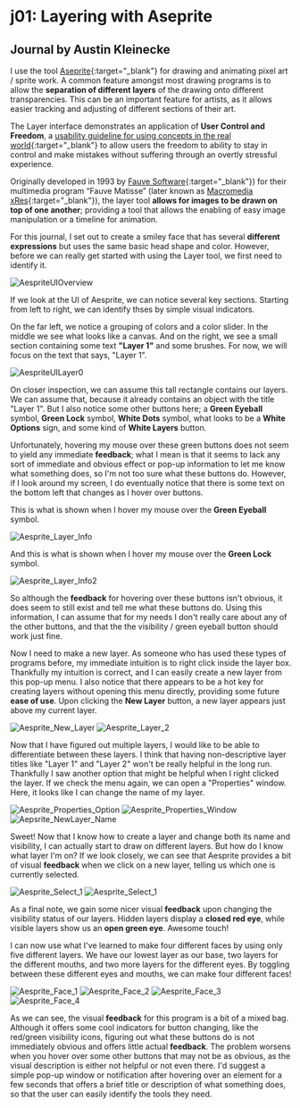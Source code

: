 # j01: Layering with Aseprite
## Journal by Austin Kleinecke
I use the tool [Aseprite](https://www.aseprite.org/){:target="_blank"} for drawing and animating pixel art / sprite work. A common feature amongst most drawing programs is to allow the **separation of different layers** of the drawing onto different transparencies. This can be an important feature for artists, as it allows easier tracking and adjusting of different sections of their art.

The Layer interface demonstrates an application of **User Control and Freedom**, a [usability guideline for using concepts in the real world](https://www.nngroup.com/articles/ten-usability-heuristics/){:target="_blank"} to allow users the freedom to ability to stay in control and make mistakes without suffering through an overtly stressful experience.

Originally developed in 1993 by  [Fauve Software](https://en.wikipedia.org/wiki/Fauve_Software){:target="_blank"}) for their multimedia program “Fauve Matisse” (later known as [Macromedia xRes](https://en.wikipedia.org/wiki/Macromedia_xRes){:target="_blank"}), the layer tool **allows for images to be drawn on top of one another**; providing a tool that allows the enabling of easy image manipulation or a timeline for animation.

For this journal, I set out to create a smiley face that has several **different expressions** but uses the same basic head shape and color. However, before we can really get started with using the Layer tool, we first need to identify it. 

![AespriteUIOverview](../assets/Aesprite_Overview.png)

If we look at the UI of Aesprite, we can notice several key sections. Starting from left to right, we can identify thses by simple visual indicators.

On the far left, we notice a grouping of colors and a color slider.
In the middle we see what looks like a canvas. And on the right, we see a small section containing some text **"Layer 1"** and some brushes. For now, we will focus on the text that says, "Layer 1".

![AespriteUILayer0](../assets/Aesprite_Layer_View_0.png)

On closer inspection, we can assume this tall rectangle contains our layers. We can assume that, because it already contains an object with the title "Layer 1". But I also notice some other buttons here; a **Green Eyeball** symbol, **Green Lock** symbol, **White Dots** symbol, what looks to be a **White Options** sign, and some kind of **White Layers** button.

Unfortunately, hovering my mouse over these green buttons does not seem to yield any immediate **feedback**; what I mean is that it seems to lack any sort of immediate and obvious effect or pop-up information to let me know what something does, so I'm not too sure what these buttons do. However, if I look around my screen, I do eventually notice that there is some text on the bottom left that changes as I hover over buttons.

This is what is shown when I hover my mouse over the **Green Eyeball** symbol.

![Aesprite_Layer_Info](../assets/Aesprite_Layer_Info_0.png)

And this is what is shown when I hover my mouse over the **Green Lock** symbol.

![Aesprite_Layer_Info2](../assets/Aesprite_Layer_Info_1.png)

So although the **feedback** for hovering over these buttons isn't obvious, it does seem to still exist and tell me what these buttons do. Using this information, I can assume that for my needs I don't really care about any of the other buttons, and that the the visibility / green eyeball button should work just fine.

Now I need to make a new layer. As someone who has used these types of programs before, my immediate intuition is to right click inside the layer box. Thankfully my intuition is correct, and I can easily create a new layer from this pop-up menu. I also notice that there appears to be a hot key for creating layers without opening this menu directly, providing some future **ease of use**. Upon clicking the **New Layer** button, a new layer appears just above my current layer.

![Aesprite_New_Layer](../assets/Aesprite_New_Layer.png)
![Aesprite_Layer_2](../assets/Aesprite_Layer_View_1.png)

Now that I have figured out multiple layers, I would like to be able to differentiate between these layers. I think that having non-descriptive layer titles like "Layer 1" and "Layer 2" won't be really helpful in the long run. Thankfully I saw another option that might be helpful when I right clicked the layer. If we check the menu again, we can open a "Properties" window. Here, it looks like I can change the name of my layer.

![Aesprite_Properties_Option](../assets/Aesprite_Properties_Hover.png)
![Aesprite_Properties_Window](../assets/Aesprite_Properties_Window.png)
![Aepsrite_NewLayer_Name](../assets/Aesprite_New_Layer_Name.png)

Sweet! Now that I know how to create a layer and change both its name and visibility, I can actually start to draw on different layers. But how do I know what layer I'm on? If we look closely, we can see that Aesprite provides a bit of visual **feedback** when we click on a new layer, telling us which one is currently selected.

![Aesprite_Select_1](../assets/Aesprite_Layer_Select_1.png)
![Aesprite_Select_1](../assets/Aesprite_Layer_Select_2.png)

As a final note, we gain some nicer visual **feedback** upon changing the visibility status of our layers. Hidden layers display a **closed red eye**, while visible layers show us an **open green eye**. Awesome touch!

I can now use what I've learned to make four different faces by using only five different layers. We have our lowest layer as our base, two layers for the different mouths, and two more layers for the different eyes. By toggling between these different eyes and mouths, we can make four different faces!

![Aesprite_Face_1](../assets/Aesprite_Pensive_1.png)
![Aesprite_Face_2](../assets/Aesprite_Pensive_2.png)
![Aesprite_Face_3](../assets/Aesprite_Happy_1.png)
![Aesprite_Face_4](../assets/Aesprite_Happy_2.png)

As we can see, the visual **feedback** for this program is a bit of a mixed bag. Although it offers some cool indicators for button changing, like the red/green visibility icons, figuring out what these buttons do is not immediately obvious and offers little actual **feedback**. The problem worsens when you hover over some other buttons that may not be as obvious, as the visual description is either not helpful or not even there. I'd suggest a simple pop-up window or notification after hovering over an element for a few seconds that offers a brief title or description of what something does, so that the user can easily identify the tools they need.
